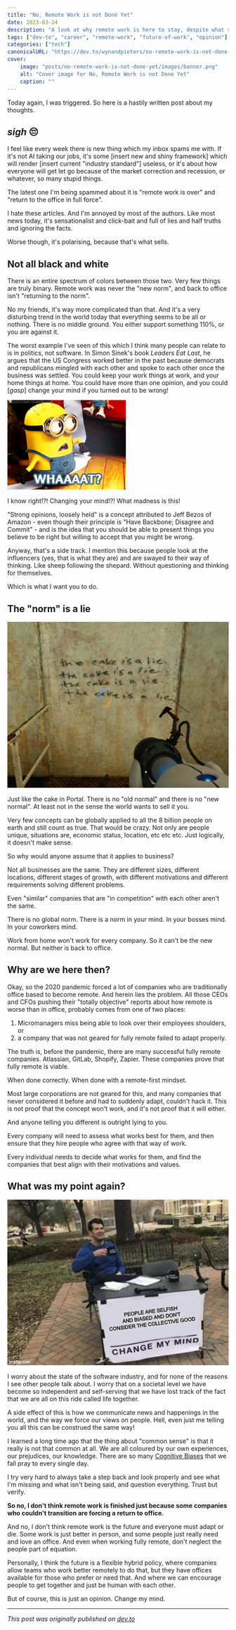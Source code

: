 ```yaml
---
title: "No, Remote Work is not Done Yet"
date: 2023-03-24
description: "A look at why remote work is here to stay, despite what some executives might want you to believe"
tags: ["dev-to", "career", "remote-work", "future-of-work", "opinion"]
categories: ["tech"]
canonicalURL: "https://dev.to/wynandpieters/no-remote-work-is-not-done-yet-59d0"
cover:
    image: "posts/no-remote-work-is-not-done-yet/images/banner.png"
    alt: "Cover image for No, Remote Work is not Done Yet"
    caption: ""
---
```


Today again, I was triggered. So here is a hastily written post about my thoughts.

## _sigh_ 😔

I feel like every week there is new thing which my inbox spams me with. If it's not AI taking our jobs, it's some [insert new and shiny framework] which will render [insert current "industry standard"] useless, or it's about how everyone will get let go because of the market correction and recession, or whatever, so many stupid things.

The latest one I'm being spammed about it is "remote work is over" and "return to the office in full force".

I hate these articles. And I'm annoyed by most of the authors. Like most news today, it's sensationalist and click-bait and full of lies and half truths and ignoring the facts.

Worse though, it's polarising, because that's what sells.

## Not all black and white

There is an entire spectrum of colors between those two. Very few things are truly binary. Remote work was never the "new norm", and back to office isn't "returning to the norm".

No my friends, it's way more complicated than that. And it's a very disturbing trend in the world today that everything seems to be all or nothing. There is no middle ground. You either support something 110%, or you are against it.

The worst example I've seen of this which I think many people can relate to is in politics, not software. In Simon Sinek's book _Leaders Eat Last_, he argues that the US Congress worked better in the past because democrats and republicans mingled with each other and spoke to each other once the business was settled. You could keep your work things at work, and your home things at home. You could have more than one opinion, and you could [*gasp*] change your mind if you turned out to be wrong!

![Suprised Minion "WHAT!"](images/4yv60wvfjmprazh9loqh.gif)

I know right!?! Changing your mind!?! What madness is this!

"Strong opinions, loosely held" is a concept attributed to Jeff Bezos of Amazon - even though their principle is "Have Backbone; Disagree and Commit" - and is the idea that you should be able to present things you believe to be right but willing to accept that you might be wrong.

Anyway, that's a side track. I mention this because people look at the influencers (yes, that is what they are) and are swayed to their way of thinking. Like sheep following the shepard. Without questioning and thinking for themselves.

Which is what I want you to do.

## The "norm" is a lie

![cake is a lie portal screenshot](images/0jhavmomv3i42aaqhy4v.jpg)

Just like the cake in Portal. There is no "old normal" and there is no "new normal". At least not in the sense the world wants to sell it you.

Very few concepts can be globally applied to all the 8 billion people on earth and still count as true. That would be crazy. Not only are people unique, situations are, economic status, location, etc etc etc. Just logically, it doesn't make sense.

So why would anyone assume that it applies to business?

Not all businesses are the same. They are different sizes, different locations, different stages of growth, with different motivations and different requirements solving different problems.

Even "similar" companies that are "in competition" with each other aren't the same.

There is no global norm. There is a norm in your mind. In your bosses mind. In your coworkers mind.

Work from home won't work for every company. So it can't be the new normal. But neither is back to office.

## Why are we here then?

Okay, so the 2020 pandemic forced a lot of companies who are traditionally office based to become remote. And herein lies the problem. All those CEOs and CFOs pushing their "totally objective" reports about how remote is worse than in office, probably comes from one of two places:

1. Micromanagers miss being able to look over their employees shoulders, or
2. a company that was not geared for fully remote failed to adapt properly.

The truth is, before the pandemic, there are many successful fully remote companies. Atlassian, GitLab, Shopify, Zapier. These companies prove that fully remote is viable.

When done correctly. When done with a remote-first mindset.

Most large corporations are not geared for this, and many companies that never considered it before and had to suddenly adapt, couldn't hack it. This is not proof that the concept won't work, and it's not proof that it will either.

And anyone telling you different is outright lying to you.

Every company will need to assess what works best for them, and then ensure that they hire people who agree with that way of work.

Every individual needs to decide what works for them, and find the companies that best align with their motivations and values.

## What was my point again?

![change my mind meme - people are selfish](images/nn28ulwoq5381950qj1k.jpeg)
 
I worry about the state of the software industry, and for none of the reasons I see other people talk about. I worry that on a societal level we have become so independent and self-serving that we have lost track of the fact that we are all on this ride called life together.

A side effect of this is how we communicate news and happenings in the world, and the way we force our views on people. Hell, even just me telling you all this can be construed the same way!

I learned a long time ago that the thing about "common sense" is that it really is not that common at all. We are all coloured by our own experiences, our prejudices, our knowledge. There are so many [Cognitive Biases](https://thedecisionlab.com/biases-index) that we fall pray to every single day.

I try very hard to always take a step back and look properly and see what I'm missing and what isn't being said, and question everything. Trust but verify.

**So no, I don't think remote work is finished just because some companies who couldn't transition are forcing a return to office.**

And no, I don't think remote work is the future and everyone must adapt or die. Some work is just better in person, and some people just really need and love an office. And even when working fully remote, don't neglect the people part of equation.

Personally, I think the future is a flexible hybrid policy, where companies allow teams who work better remotely to do that, but they have offices available for those who prefer or need that. And where we can encourage people to get together and just be human with each other.

But of course, this is just an opinion. Change my mind.

---
*This post was originally published on [dev.to](https://dev.to/wynandpieters/no-remote-work-is-not-done-yet-59d0)* 